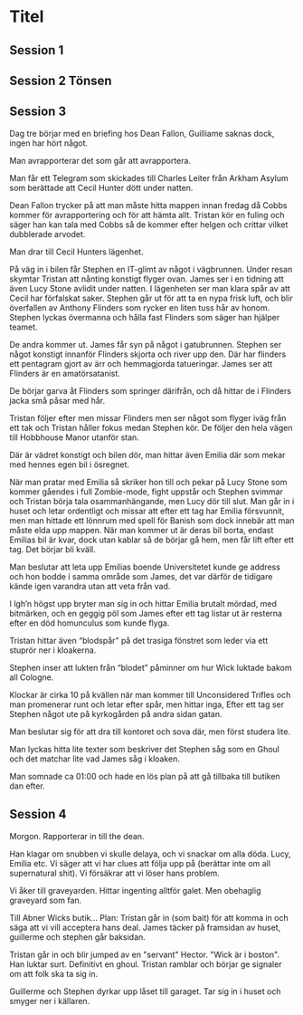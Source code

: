 # Titel

## Session 1

## Session 2 Tönsen


## Session 3

Dag tre börjar med en briefing hos Dean Fallon, Guilliame saknas dock, ingen har hört något.

Man avrapporterar det som går att avrapportera.

Man får ett Telegram som skickades till Charles Leiter från Arkham Asylum som berättade att Cecil Hunter dött under natten.

Dean Fallon trycker på att man måste hitta mappen innan fredag då Cobbs kommer för avrapportering och för att hämta allt.
Tristan kör en fuling och säger han kan tala med Cobbs så de kommer efter helgen och crittar vilket dubblerade arvodet.

Man drar till Cecil Hunters lägenhet.

På väg in i bilen får Stephen en IT-glimt av något i vägbrunnen.
Under resan skymtar Tristan att nånting konstigt flyger ovan.
James ser i en tidning att även Lucy Stone avlidit under natten.
I lägenheten ser man klara spår av att Cecil har förfalskat saker.
Stephen går ut för att ta en nypa frisk luft, och blir överfallen av Anthony Flinders som rycker en liten tuss hår av honom.
Stephen lyckas övermanna och hålla fast Flinders som säger han hjälper teamet.

De andra kommer ut. James får syn på något i gatubrunnen.
Stephen ser något konstigt innanför Flinders skjorta och river upp den. Där har flinders ett pentagram gjort av ärr och hemmagjorda tatueringar. James ser att Flinders är en amatörsatanist.

De börjar garva åt Flinders som springer därifrån, och då hittar de i Flinders jacka små påsar med hår.

Tristan följer efter men missar Flinders men ser något som flyger iväg från ett tak och Tristan håller fokus medan Stephen kör. De följer den hela vägen till Hobbhouse Manor utanför stan.

Där är vädret konstigt och bilen dör, man hittar även Emilia där som mekar med hennes egen bil i ösregnet.

När man pratar med Emilia så skriker hon till och pekar på Lucy Stone som kommer gåendes i full Zombie-mode, fight uppstår och Stephen svimmar och Tristan börja tala osammanhängande, men Lucy dör till slut.
Man går in i huset och letar ordentligt och missar att efter ett tag har Emilia försvunnit, men man hittade ett lönnrum med spell för Banish som dock innebär att man måste elda upp mappen.
När man kommer ut är deras bil borta, endast Emilias bil är kvar, dock utan kablar så de börjar gå hem, men får lift efter ett tag. Det börjar bli kväll.

Man beslutar att leta upp Emilias boende
Universitetet kunde ge address och hon bodde i samma område som James, det var därför de tidigare kände igen varandra utan att veta från vad.

I lgh’n högst upp bryter man sig in och hittar Emilia brutalt mördad, med bitmärken, och en geggig pöl som James efter ett tag listar ut är resterna efter en död homunculus som kunde flyga.

Tristan hittar även “blodspår” på det trasiga fönstret som leder via ett stuprör ner i kloakerna.

Stephen inser att lukten från “blodet” påminner om hur Wick luktade bakom all Cologne.

Klockar är cirka 10 på kvällen när man kommer till Unconsidered Trifles och man promenerar runt och letar efter spår, men hittar inga,
Efter ett tag ser Stephen något ute på kyrkogården på andra sidan gatan.

Man beslutar sig för att dra till kontoret och sova där, men först studera lite.

Man lyckas hitta lite texter som beskriver det Stephen såg som en Ghoul och det matchar lite vad James såg i kloaken.

Man somnade ca 01:00 och hade en lös plan på att gå tillbaka till butiken dan efter.

## Session 4
Morgon. Rapporterar in till the dean.

Han klagar om snubben vi skulle delaya, och vi snackar om alla döda. Lucy, Emilia etc. Vi säger att vi har clues att följa upp på (berättar inte om all supernatural shit). Vi försäkrar att vi löser hans problem.

Vi åker till graveyarden. Hittar ingenting alltför galet. Men obehaglig graveyard som fan.

Till Abner Wicks butik... Plan: Tristan går in (som bait) för att komma in och säga att vi vill acceptera hans deal. James täcker på framsidan av huset, guillerme och stephen går baksidan.

Tristan går in och blir jumped av en "servant" Hector.
"Wick är i boston". Han luktar surt. Definitivt en ghoul. Tristan ramblar och börjar ge signaler om att folk ska ta sig in.

Guillerme och Stephen dyrkar upp låset till garaget. Tar sig in i huset och smyger ner i källaren.
